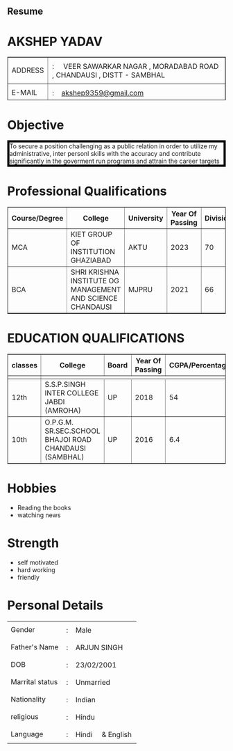 <html>
<head>
<link rel="stylesheet" href="rfile.css">
</head>

<body>

<div1>
<table border="1" height="100px" width="200px">
<h2>Resume</h2>
  <h1>AKSHEP YADAV</h1>

</tr>
<tr>
<td>ADDRESS</td><td style="padding:10px">:&nbsp&nbsp&nbsp&nbsp VEER SAWARKAR NAGAR , MORADABAD ROAD , CHANDAUSI , DISTT - SAMBHAL</td>
</tr>
<tr>
<td>E-MAIL</td><td style="padding:10px">:&nbsp&nbsp&nbsp&nbsp<u>akshep9359@gmail.com</u></td>
</tr>
<tr>
<td>phone no</td><td>:&nbsp&nbsp&nbsp&nbsp9359395940</td>
</tr>
</table>

<h1>
Objective
</h1>
<p style="border:5px solid black">To secure a position challenging as a public relation in order to utilize  my administrative,  inter personl skills with the accuracy and contribute <br> significantly in the goverment run programs and attrain the career targets
</p>

<h1>Professional Qualifications</h1>
<table border="1">
<tr>
<th>Course/Degree</th><th>College</th><th>University</th><th>Year Of Passing</th><th>Division/Percentage/Grade</th>
</tr>
<td>MCA</td><td>KIET GROUP OF INSTITUTION GHAZIABAD</td><td>AKTU</td><td>2023</td><td>70</td>
</tr>
<tr>
<td>BCA</td><td>SHRI KRISHNA INSTITUTE OG MANAGEMENT AND SCIENCE CHANDAUSI</td><td>MJPRU</td><td>2021</td><td>66</td>
</tr>
</table>
<h1>EDUCATION QUALIFICATIONS</h1>
<table border="1">
<tr>
<th>classes</th><th>College</th><th>Board</th><th>Year Of Passing</th><th>CGPA/Percentage/</th>
</tr>
<td>
<tr>
<td>12th</td><td>S.S.P.SINGH INTER COLLEGE JABDI (AMROHA)</td><td>UP</td><td>2018</td><td>54</td>
</tr>
<tr>
<td>10th</td><td>O.P.G.M. SR.SEC.SCHOOL BHAJOI ROAD CHANDAUSI (SAMBHAL)</td><td>UP</td><td>2016</td><td>6.4</td>
</tr>
</table>
<h1>Hobbies</h1>
<ul>
<li>Reading the books</li>
<li>watching news</li>
</ul>
<h1>Strength</h1>
<ul>
<li>self motivated</li>
<li>hard working</li>
<li>friendly</li>
</ul>
<h1>Personal Details</h1>
<div2 class="size">
<table>
<tr>
<td>Gender</td><td  style="padding:10px">:&nbsp&nbsp&nbsp&nbspMale</td>
</tr>
<tr> 
<td>Father's Name</td><td  style="padding:10px">:&nbsp&nbsp&nbsp&nbspARJUN SINGH &nbsp&nbsp&nbsp&nbsp </td>
</tr>
<tr>
<td>DOB</td><td  style="padding:10px">:&nbsp&nbsp&nbsp&nbsp23/02/2001</td>
</tr>
<tr>
<td>Marrital status</td><td  style="padding:10px">:&nbsp&nbsp&nbsp&nbspUnmarried</td>
</tr>
<tr>
<td>Nationality</td><td style="padding:10px">:&nbsp&nbsp&nbsp&nbspIndian</td>
</tr>
<tr>
<td>religious</td><td  style="padding:10px">:&nbsp&nbsp&nbsp&nbspHindu</td>
</tr>
<tr>
<td>Language</td><td  style="padding:10px">:&nbsp&nbsp&nbsp&nbspHindi&nbsp&nbsp&nbsp&nbsp & English</td>
</tr>
</table>
</div2>
</div>
</body>
</html>
